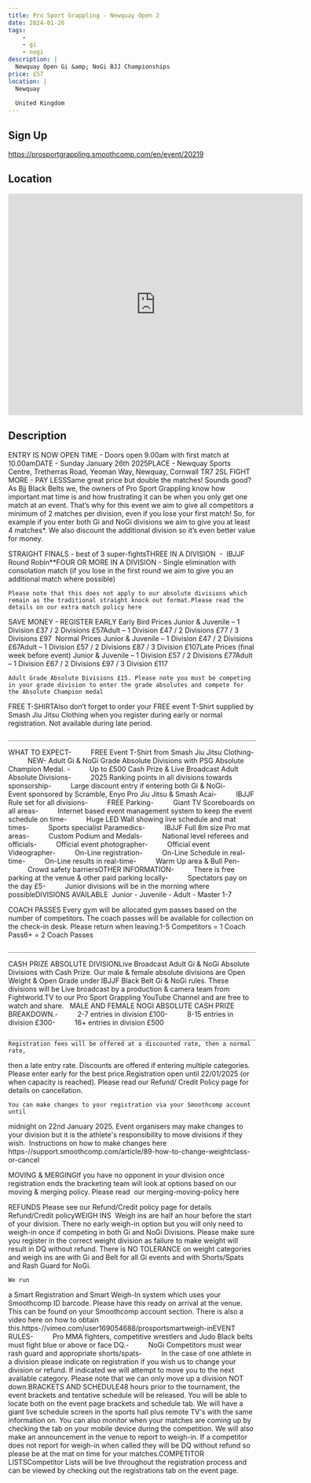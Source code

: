 ```yaml
---
title: Pro Sport Grappling - Newquay Open 2
date: 2024-01-26
tags:
    - 
    - gi 
    - nogi 
description: |
  Newquay Open Gi &amp; NoGi BJJ Championships
price: £57
location: |
  Newquay
                                        
  United Kingdom
---
```

## Sign Up
https://prosportgrappling.smoothcomp.com/en/event/20219

## Location
<iframe src="https://www.google.com/maps/embed?pb=!1m18!1m12!1m3!1d12345.6789!2d-5.0623459!3d50.4137347!2m3!1f0!2f0!3f0!3m2!1i1024!2i768!4f13.1!3m3!1m2!1s0x0%3A0x0!2z50.4137347!5e0!3m2!1sen!2sus!4v1234567890" width="600" height="450" style="border:0;" allowfullscreen="" loading="lazy"></iframe>

## Description
ENTRY IS NOW OPEN TIME - Doors open 9.00am with first match at 10.00amDATE - Sunday January 26th 2025PLACE - Newquay Sports Centre, Tretherras Road, Yeoman Way, Newquay, Cornwall TR7 2SL FIGHT MORE - PAY LESSSame great price but double the matches! Sounds good? As Bjj Black Belts we, the owners of Pro Sport Grappling know how important mat time is and how frustrating it can be when you only get one match at an event. That’s why for this event we aim to give all competitors a minimum of 2 matches per division, even if you lose your first match! So, for example if you enter both Gi and NoGi divisions we aim to give you at least 4 matches*. We also discount the additional division so it’s even better value for money.
  

STRAIGHT FINALS - best of 3 super-fightsTHREE IN A DIVISION  -  IBJJF Round Robin**FOUR OR MORE IN A DIVISION - Single elimination with consolation match (if you lose in the first round we aim to give you an additional match where possible)
  

    Please note that this does not apply to our absolute divisions which remain as the traditional straight knock out format.Please read the details on our extra match policy here



SAVE
MONEY - REGISTER EARLY
Early Bird Prices
Junior & Juvenile – 1 Division £37 / 2 Divisions £57Adult – 1 Division £47 / 2 Divisions £77 / 3 Divisions £97  Normal Prices
Junior & Juvenile – 1 Division £47 / 2 Divisions £67Adult – 1 Division £57 / 2 Divisions £87 / 3 Division £107Late Prices (final week before event)
Junior & Juvenile – 1 Division £57 / 2 Divisions £77Adult – 1 Division £67 / 2 Divisions £97 / 3 Division £117 
  

    Adult Grade Absolute Divisions £15. Please note you must be competing in your grade division to enter the grade absolutes and compete for the Absolute Champion medal
  

FREE T-SHIRTAlso don’t forget to order your FREE event T-Shirt supplied by Smash Jiu
Jitsu Clothing when you register during early or normal registration. Not available during late period.
  

    _______________________________________________________________________________________________
  

WHAT TO EXPECT-          FREE Event T-Shirt
from Smash Jiu Jitsu Clothing-          NEW- Adult Gi & NoGi Grade Absolute Divisions with PSG Absolute Champion Medal. -          Up to £500 Cash
Prize & Live Broadcast Adult Absolute Divisions-          2025 Ranking points in all divisions towards sponsorship-          Large discount entry if
entering both Gi & NoGi-          Event sponsored by Scramble, Enyo Pro Jiu Jitsu & Smash Acai-          IBJJF Rule set for all
divisions-          FREE Parking-          Giant TV Scoreboards
on all areas-          Internet based event
management system to keep the event schedule on time-          Huge LED Wall
showing live schedule and mat times-          Sports specialist
Paramedics-          IBJJF Full 8m size
Pro mat areas-          Custom Podium and
Medals-          National level
referees and officials-          Official event photographer-          Official event
Videographer-          On-Line registration-          On-Line Schedule in
real-time-          On-Line results in
real-time-          Warm Up area &
Bull Pen-          Crowd safety
barriersOTHER INFORMATION-          There is free
parking at the venue & other paid parking locally-          Spectators pay on
the day £5-          Junior divisions
will be in the morning where possibleDIVISIONS AVAILABLE  Junior - Juvenile - Adult - Master 1-7
  

COACH
PASSES Every gym will be allocated gym passes based on the number
of competitors. The coach passes will be available for
collection on the check-in desk. Please return when leaving.1-5 Competitors =
1 Coach Pass6+ = 2 Coach Passes

  

    _______________________________________________________________________________________________
  

CASH PRIZE ABSOLUTE DIVISIONLive Broadcast Adult Gi & NoGi Absolute Divisions with Cash Prize. Our male & female absolute divisions are Open Weight & Open
Grade under IBJJF Black Belt Gi & NoGi rules. These divisions will be Live
broadcast by a production & camera team from Fightworld.TV to our Pro
Sport Grappling YouTube Channel and are free to watch and share.   MALE AND FEMALE NOGI ABSOLUTE CASH PRIZE BREAKDOWN.-          2-7 entries in
division £100-          8-15 entries in
division £300-          16+ entries in
division £500
  

    _______________________________________________________________________________________________REGISTRATION Registration fees will be offered at a discounted rate, then a normal rate,
then a late entry rate. Discounts are offered if entering multiple categories.
Please enter early for the best price.Registration open until 22/01/2025 (or when capacity is reached). Please
read our Refund/ Credit Policy page for details on cancellation.


    You can make changes to your registration via your Smoothcomp account until
midnight on 22nd January 2025. Event organisers may make changes to your
division but it is the athlete's responsibility to move divisions if they
wish.  Instructions on how to make changes here
https-//support.smoothcomp.com/article/89-how-to-change-weightclass-or-cancel


MOVING & MERGINGIf you have no opponent in your division once registration ends the bracketing team will look at options based on our moving & merging policy. Please read  our merging-moving-policy here


REFUNDS Please see our Refund/Credit policy page for
details Refund/Credit policyWEIGH INS  Weigh ins are half an hour before the start of your division. There no early weigh-in option but you will only need to weigh-in once if competing in both Gi and NoGi Divisions. Please make sure you register in the correct weight division as failure to make weight will result in DQ without refund. There is NO TOLERANCE on weight categories and weigh ins are with Gi and Belt for all Gi events and with Shorts/Spats and Rash Guard for NoGi. 
  

    We run
a Smart Registration and Smart Weigh-In system which uses your Smoothcomp ID
barcode. Please have this ready on arrival at the venue. This can be found on
your Smoothcomp account section. There is also a video here on how to obtain this.https-//vimeo.com/user169054688/prosportsmartweigh-inEVENT RULES-          Pro MMA fighters,
competitive wrestlers and Judo Black belts must fight blue or above or face DQ.-          NoGi Competitors
must wear rash guard and appropriate shorts/spats-          In the case of one
athlete in a division please indicate on registration if you wish us to change
your division or refund. If indicated we will attempt to move you to the next
available category. Please note that we can only move up a division NOT down.BRACKETS AND SCHEDULE48 hours prior to the tournament, the event brackets and tentative schedule
will be released. You will be able to locate both on the event page brackets
and schedule tab. We will have a giant live schedule screen in the sports hall
plus remote TV's with the same information on. You can also monitor when your
matches are coming up by checking the tab on your mobile device during the
competition. We will also make an announcement in the venue to report to
weigh-in. If a competitor does not report for weigh-in when called they will be
DQ without refund so please be at the mat on time for your matches.COMPETITOR LISTSCompetitor Lists will be live throughout the
registration process and can be viewed by checking out the registrations tab on
the event page.